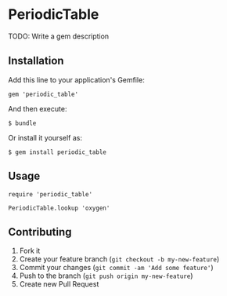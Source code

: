 # PeriodicTable

TODO: Write a gem description

## Installation

Add this line to your application's Gemfile:

    gem 'periodic_table'

And then execute:

    $ bundle

Or install it yourself as:

    $ gem install periodic_table

## Usage

	require 'periodic_table'

	PeriodicTable.lookup 'oxygen'

## Contributing

1. Fork it
2. Create your feature branch (`git checkout -b my-new-feature`)
3. Commit your changes (`git commit -am 'Add some feature'`)
4. Push to the branch (`git push origin my-new-feature`)
5. Create new Pull Request
